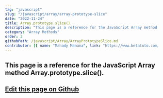 ```yaml
---
tag: "javascript"
slug: "/javascript/array/array-prototype-slice"
date: "2022-11-24"
title: Array.prototype.slice()
description: "This page is a reference for the JavaScript Array method Array.prototype.slice()."
category: "Array Methods"
order: 3
githubPath: /javascript/Array/ArrayPrototypeSlice.md
contributor: [{ name: "Mahady Manana", link: "https://www.betatuto.com/" }]
---
```



## This page is a reference for the JavaScript Array method Array.prototype.slice().

## <a href="https://github.com/mahady-manana/betatuto-docs/tree/main/docs/javascript/Array/ArrayPrototypeSlice.md" target="_blank">Edit this page on Github</a>

